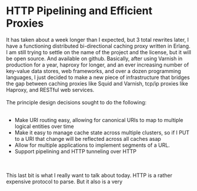 HTTP Pipelining and Efficient Proxies
=====================================

It has taken about a week longer than I expected, but 3 total rewrites later, I have a functioning distributed bi-directional caching proxy written in Erlang. I am still trying to settle on the name of the project and the license, but it will be open source. And available on github. Basically, after using Varnish in production for a year, haproxy for longer, and an ever increasing number of key-value data stores, web frameworks, and over a dozen programming languages, I just decided to make a new piece of infrastructure that bridges the gap between caching proxies like Squid and Varnish, tcp/ip proxies like Haproxy, and RESTful web services. <br /><br />The principle design decisions sought to do the following:<br /><ul><br /><li>Make URI routing easy, allowing for canonical URIs to map to multiple logical entities over time<br /><li>Make it easy to manage cache state across multiple clusters, so if I PUT to a URI that change will be reflected across all caches asap<br /><li>Allow for multiple applications to implement segments of a URL. <br /><li>Support pipelining and HTTP tunneling over HTTP<br /></ul><br /><br />This last bit is what I really want to talk about today. HTTP is a rather expensive protocol to parse. But it also is a very